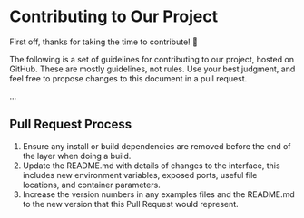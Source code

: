 # Contributing to Our Project

First off, thanks for taking the time to contribute! 🎉

The following is a set of guidelines for contributing to our project, hosted on GitHub. These are mostly guidelines, not rules. Use your best judgment, and feel free to propose changes to this document in a pull request.

...

## Pull Request Process

1. Ensure any install or build dependencies are removed before the end of the layer when doing a build.
2. Update the README.md with details of changes to the interface, this includes new environment variables, exposed ports, useful file locations, and container parameters.
3. Increase the version numbers in any examples files and the README.md to the new version that this Pull Request would represent.
